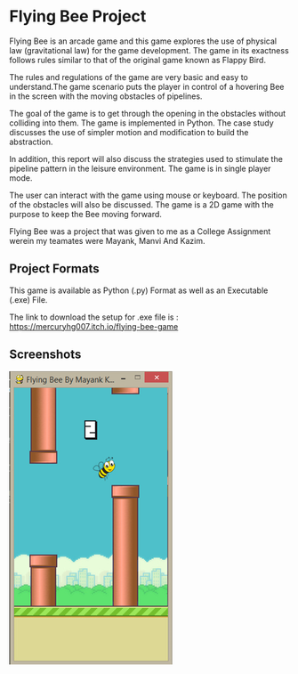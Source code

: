 # Flying Bee Project
Flying Bee is an arcade game and this game explores the use of physical law (gravitational law) for the game development. The game in its exactness follows rules similar to that of the original game known as Flappy Bird.

The rules and regulations of the game are very basic and easy to understand.The game scenario puts the player in control of a hovering Bee in the screen with the moving obstacles of pipelines.

The goal of the game is to get through the opening in the obstacles without colliding into them. The game is implemented in Python. The case study discusses the use of simpler motion and modification to build the abstraction.

In addition, this report will also discuss the strategies used to stimulate the pipeline pattern in the leisure environment. The game is in single player mode.

The user can interact with the game using mouse or keyboard. The position of the obstacles will also be discussed. The game is a 2D game with the purpose to keep the Bee moving forward.

Flying Bee was a project that was given to me as a College Assignment werein my teamates were Mayank, Manvi And Kazim.

## Project Formats
This game is available as Python (.py) Format as well as an Executable (.exe) File.

The link to download the setup for .exe file is :
https://mercuryhg007.itch.io/flying-bee-game


## Screenshots

![](data/screenshots/Untitled1.png)
